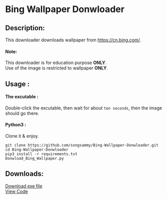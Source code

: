 # Bing Wallpaper Donwloader #
## Description:
This downloader downloads wallpaper from <https://cn.bing.com/>. 
#### Note:   
This downloader is for education purpose **ONLY**.  
Use of the image is restricted to wallpaper **ONLY**.

## Usage :
#### The excutable :  
Double-click the excutable, then wait for about `ten seconds`, then the image should go there.  
#### Python3 :
Clone it & enjoy.  

	git clone https://github.com/songsammy/Bing-Wallpaper-Donwloader.git
	cd Bing-Wallpaper-Donwloader
	pip3 install -r requirements.txt
	Donwload_Bing_Wallpaper.py

## Downloads:
[Download exe file](https://github.com/songsammy/Bing-Wallpaper-Donwloader/releases "Releases")  
[View Code](https://github.com/songsammy/Bing-Wallpaper-Donwloader/blob/master/Donwload_Bing_Wallpaper.py "View Code")
